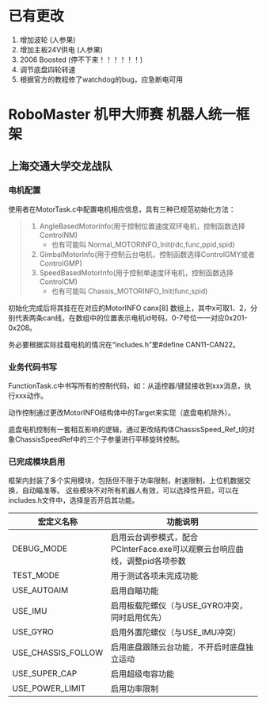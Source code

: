 
# 已有更改

1. 增加波轮 (人参果)
2. 增加主板24V供电 (人参果)
3. 2006 Boosted (停不下来！！！！！！)
4. 调节底盘四轮转速
5. 根据官方的教程修了watchdog的bug，应急断电可用





# RoboMaster 机甲大师赛 机器人统一框架

## 上海交通大学交龙战队

### 电机配置

使用者在MotorTask.c中配置电机相应信息，具有三种已规范初始化方法：
> 1. AngleBasedMotorInfo(用于控制位置速度双环电机，控制函数选择ControlNM)
>    - 也有可能叫 Normal_MOTORINFO_Init(rdc,func,ppid,spid)
> 2. GimbalMotorInfo(用于控制云台电机，控制函数选择ControlGMY或者ControlGMP)
> 3. SpeedBasedMotorInfo(用于控制单速度环电机，控制函数选择ControlCM)
>    - 也有可能叫 Chassis_MOTORINFO_Init(func,spid)

初始化完成后将其挂在在对应的MotorINFO canx[8] 数组上，其中x可取1、2，分别代表两条can线，在数组中的位置表示电机id号码，0-7号位一一对应0x201-0x208。

务必要根据实际挂载电机的情况在“includes.h”里#define CAN11-CAN22。

### 业务代码书写
FunctionTask.c中书写所有的控制代码，如：从遥控器/键鼠接收到xxx消息，执行xxx动作。

动作控制通过更改MotorINFO结构体中的Target来实现（底盘电机除外）。

底盘电机控制有一套相互影响的逻辑，通过更改结构体ChassisSpeed_Ref_t的对象ChassisSpeedRef中的三个子参量进行平移旋转控制。

### 已完成模块启用
框架内封装了多个实用模块，包括但不限于功率限制，射速限制，上位机数据交换，自动瞄准等。
这些模块不对所有机器人有效，可以选择性开启，可以在includes.h文件中，选择是否开启其功能。

| 宏定义名称         | 功能说明                                                     |
| ------------------ | ------------------------------------------------------------ |
| DEBUG_MODE         | 启用云台调参模式，配合PCInterFace.exe可以观察云台响应曲线，调整pid各项参数 |
| TEST_MODE          | 用于测试各项未完成功能                                       |
| USE_AUTOAIM        | 启用自瞄功能                                                 |
| USE_IMU            | 启用板载陀螺仪（与USE_GYRO冲突，同时启用优先）               |
| USE_GYRO           | 启用外置陀螺仪（与USE_IMU冲突）                              |
| USE_CHASSIS_FOLLOW | 启用底盘跟随云台功能，不开启时底盘独立运动                   |
| USE_SUPER_CAP      | 启用超级电容功能                                             |
| USE_POWER_LIMIT    | 启用功率限制                                                 |